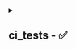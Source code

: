 <details>
<summary><h2>
ci_tests - ✅
</h2></summary>
<details>
<summary><h3>
miri - ✅
</h3></summary>
<table><tr>
<th colspan=1 rowspan=1>
Required
</th>
<th colspan=1 rowspan=1>
Step
</th>
<th colspan=1 rowspan=1>
Result
</th>
<th colspan=1 rowspan=1>
Details
</th>
</tr>
<tr>
<td rowspan=1 colspan=1>
-
</td>
<td rowspan=1 colspan=1>
miri
</td>
<td rowspan=1 colspan=1>
❌
</td>
<td rowspan=1 colspan=1>
<a href=https://github.com/ForesightMiningSoftwareCorporation/ci_tests/actions/runs/8017778855/job/21919450743#step:27:1>
logs
</a>
</td>
</tr></table>
<p>
Run: <a href=https://github.com/ForesightMiningSoftwareCorporation/ci_tests/actions/runs/8017778855/job/21919450743>
8017778855/21919450743
</a>
</p>
<p>
Duration: 1s
</p>
</details><details>
<summary><h3>
check - ✅
</h3></summary>
<table><tr>
<th rowspan=1 colspan=1>
Required
</th>
<th colspan=1 rowspan=1>
Step
</th>
<th colspan=1 rowspan=1>
Result
</th>
<th colspan=1 rowspan=1>
Details
</th>
</tr>
<tr>
<td colspan=1 rowspan=1>
✅
</td>
<td rowspan=1 colspan=1>
check
</td>
<td colspan=1 rowspan=1>
✅
</td>
<td colspan=1 rowspan=1>
<a href=https://github.com/ForesightMiningSoftwareCorporation/ci_tests/actions/runs/8017778855/job/21919450175#step:16:1>
logs
</a>
</td>
</tr>
<tr>
<td colspan=1 rowspan=1>
✅
</td>
<td rowspan=1 colspan=1>
clippy
</td>
<td rowspan=1 colspan=1>
✅
</td>
<td rowspan=1 colspan=1>
<a href=https://github.com/ForesightMiningSoftwareCorporation/ci_tests/actions/runs/8017778855/job/21919450175#step:17:1>
logs
</a>
</td>
</tr>
<tr>
<td rowspan=1 colspan=1>
-
</td>
<td colspan=1 rowspan=1>
doc
</td>
<td rowspan=1 colspan=1>
✅
</td>
<td rowspan=1 colspan=1>
<a href=https://github.com/ForesightMiningSoftwareCorporation/ci_tests/actions/runs/8017778855/job/21919450175#step:18:1>
logs
</a>
</td>
</tr>
<tr>
<td colspan=1 rowspan=1>
-
</td>
<td colspan=1 rowspan=1>
custom
</td>
<td rowspan=1 colspan=1>
⏭
</td>
<td rowspan=1 colspan=1>

</td>
</tr>
<tr>
<td colspan=1 rowspan=1>
-
</td>
<td rowspan=1 colspan=1>
deny_advisories
</td>
<td colspan=1 rowspan=1>
✅
</td>
<td colspan=1 rowspan=1>
<a href=https://github.com/ForesightMiningSoftwareCorporation/ci_tests/actions/runs/8017778855/job/21919450175#step:22:1>
logs
</a>
</td>
</tr>
<tr>
<td rowspan=1 colspan=1>
-
</td>
<td colspan=1 rowspan=1>
deny_bans
</td>
<td colspan=1 rowspan=1>
✅
</td>
<td rowspan=1 colspan=1>
<a href=https://github.com/ForesightMiningSoftwareCorporation/ci_tests/actions/runs/8017778855/job/21919450175#step:21:1>
logs
</a>
</td>
</tr>
<tr>
<td rowspan=1 colspan=1>
-
</td>
<td colspan=1 rowspan=1>
deny_license
</td>
<td rowspan=1 colspan=1>
✅
</td>
<td rowspan=1 colspan=1>
<a href=https://github.com/ForesightMiningSoftwareCorporation/ci_tests/actions/runs/8017778855/job/21919450175#step:20:1>
logs
</a>
</td>
</tr>
<tr>
<td rowspan=1 colspan=1>
-
</td>
<td rowspan=1 colspan=1>
deny_sources
</td>
<td rowspan=1 colspan=1>
✅
</td>
<td rowspan=1 colspan=1>
<a href=https://github.com/ForesightMiningSoftwareCorporation/ci_tests/actions/runs/8017778855/job/21919450175#step:23:1>
logs
</a>
</td>
</tr>
<tr>
<td colspan=1 rowspan=1>
-
</td>
<td colspan=1 rowspan=1>
dependencies
</td>
<td rowspan=1 colspan=1>
✅
</td>
<td colspan=1 rowspan=1>
<a href=https://github.com/ForesightMiningSoftwareCorporation/ci_tests/actions/runs/8017778855/job/21919450175#step:24:1>
logs
</a>
</td>
</tr>
<tr>
<td colspan=1 rowspan=1>
✅
</td>
<td colspan=1 rowspan=1>
fmt
</td>
<td colspan=1 rowspan=1>
✅
</td>
<td colspan=1 rowspan=1>
<a href=https://github.com/ForesightMiningSoftwareCorporation/ci_tests/actions/runs/8017778855/job/21919450175#step:15:1>
logs
</a>
</td>
</tr>
<tr>
<td rowspan=1 colspan=1>
-
</td>
<td colspan=1 rowspan=1>
publish_dryrun
</td>
<td colspan=1 rowspan=1>
✅
</td>
<td rowspan=1 colspan=1>
<a href=https://github.com/ForesightMiningSoftwareCorporation/ci_tests/actions/runs/8017778855/job/21919450175#step:25:1>
logs
</a>
</td>
</tr></table>
<p>
Run: <a href=https://github.com/ForesightMiningSoftwareCorporation/ci_tests/actions/runs/8017778855/job/21919450175>
8017778855/21919450175
</a>
</p>
<p>
Duration: 9s
</p>
</details><details>
<summary><h3>
test - ✅
</h3></summary>
<table><tr>
<th rowspan=1 colspan=1>
Required
</th>
<th colspan=1 rowspan=1>
Step
</th>
<th colspan=1 rowspan=1>
Result
</th>
<th colspan=1 rowspan=1>
Details
</th>
</tr>
<tr>
<td rowspan=1 colspan=1>
✅
</td>
<td rowspan=1 colspan=1>
tests
</td>
<td colspan=1 rowspan=1>
✅
</td>
<td rowspan=1 colspan=1>
<a href=https://github.com/ForesightMiningSoftwareCorporation/ci_tests/actions/runs/8017778855/job/21919450469#step:26:1>
logs
</a>
</td>
</tr></table>
<p>
Run: <a href=https://github.com/ForesightMiningSoftwareCorporation/ci_tests/actions/runs/8017778855/job/21919450469>
8017778855/21919450469
</a>
</p>
<p>
Duration: 4s
</p>
</details>
</details>
